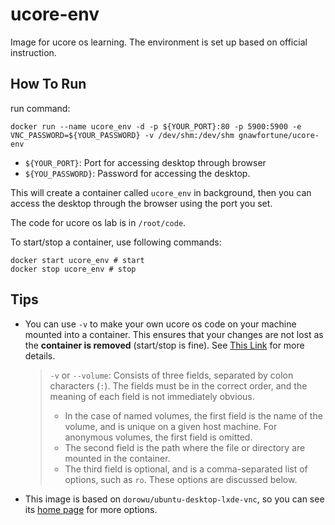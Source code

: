 # ucore-env

Image for ucore os learning. The environment is set up based on official instruction.

## How To Run

run command: 

```shell
docker run --name ucore_env -d -p ${YOUR_PORT}:80 -p 5900:5900 -e VNC_PASSWORD=${YOUR_PASSWORD} -v /dev/shm:/dev/shm gnawfortune/ucore-env 
```

- `${YOUR_PORT}`: Port for accessing desktop through browser
- `${YOU_PASSWORD}`: Password for accessing the desktop.

This will create a container called `ucore_env` in background, then you can access the desktop through the browser using the port you set.

The code for ucore os lab is in `/root/code`.

To start/stop a container, use following commands:

```shell
docker start ucore_env # start
docker stop ucore_env # stop
```

## Tips

- You can use `-v` to make your own ucore os code on your machine mounted into a container. This ensures that your changes are not lost as the **container is removed** (start/stop is fine). See [This Link](https://docs.docker.com/storage/bind-mounts/) for more details.
  > `-v` or `--volume`: Consists of three fields, separated by colon characters (`:`). The fields must be in the correct order, and the meaning of each field is not immediately obvious.
  > - In the case of named volumes, the first field is the name of the volume, and is unique on a given host machine. For anonymous volumes, the first field is omitted.
  > - The second field is the path where the file or directory are mounted in the container.
  > - The third field is optional, and is a comma-separated list of options, such as `ro`. These options are discussed below.

- This image is based on `dorowu/ubuntu-desktop-lxde-vnc`, so you can see its [home page](https://hub.docker.com/r/dorowu/ubuntu-desktop-lxde-vnc) for more options.